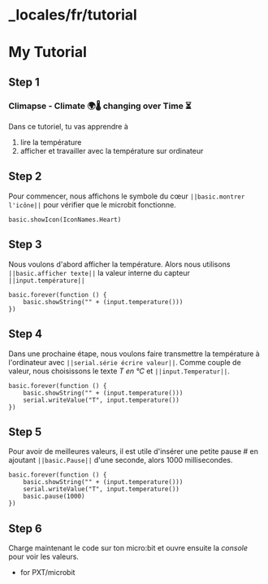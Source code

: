 # _locales/fr/tutorial
# My Tutorial
## Step 1

### Climapse - Climate 🌍🌡️ changing over Time  ⏳️

Dans ce tutoriel, tu vas apprendre à
1. lire la température
2. afficher et travailler avec la température sur ordinateur

## Step 2

Pour commencer, nous affichons le symbole du cœur ``||basic.montrer l'icône||`` pour vérifier que le microbit fonctionne. 

```blocks
basic.showIcon(IconNames.Heart)
```

## Step 3

Nous voulons d'abord afficher la température. 
Alors nous utilisons ``||basic.afficher texte||`` la valeur interne du capteur  ``||input.température||`` 

```blocks
basic.forever(function () {
    basic.showString("" + (input.temperature()))
})
```

## Step 4

Dans une prochaine étape, nous voulons faire transmettre la température à l'ordinateur avec ``||serial.série écrire valeur||``.
Comme couple de valeur, nous choisissons le texte *T en °C* et ``||input.Temperatur||``.

```blocks
basic.forever(function () {
    basic.showString("" + (input.temperature()))
    serial.writeValue("T", input.temperature())
})
```

## Step 5

Pour avoir de meilleures valeurs, il est utile d'insérer une petite pause #
en ajoutant ``||basic.Pause||`` d'une seconde, alors 1000 millisecondes.

```blocks
basic.forever(function () {
    basic.showString("" + (input.temperature()))
    serial.writeValue("T", input.temperature())
    basic.pause(1000)
})
```

## Step 6

Charge maintenant le code sur ton micro:bit et ouvre ensuite la *console* pour voir les valeurs.


* for PXT/microbit
<script src="https://makecode.com/gh-pages-embed.js"></script><script>makeCodeRender("{{ site.makecode.home_url }}", "{{ site.github.owner_name }}/{{ site.github.repository_name }}");</script>

